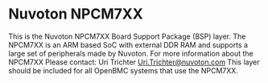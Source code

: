 Nuvoton NPCM7XX
================

This is the Nuvoton NPCM7XX Board Support Package (BSP) layer.
The NPCM7XX is an ARM based SoC with external DDR RAM and 
supports a large set of peripherals made by Nuvoton. 
For more information about the NPCM7XX Please contact:
Uri Trichter <Uri.Trichter@nuvoton.com>
This layer should be included for all OpenBMC systems that use 
the NPCM7XX.
